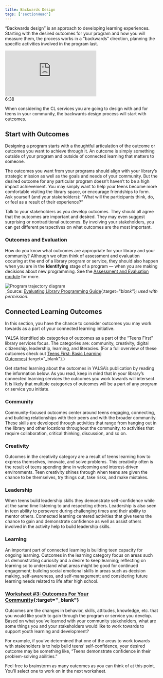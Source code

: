 ```yaml
---
title: Backwards Design
tags: ['sectionHead']
---
```


“Backwards design” is an approach to developing learning experiences. Starting with the desired outcomes for your program and how you will measure them, the process works in a "backwards" direction, planning the specific activities involved in the program last.

<div class="callout videos" markdown="1">
<iframe src="https://www.youtube.com/embed/UUSojE3Gcto" frameborder="0" allow="autoplay; encrypted-media" allowfullscreen></iframe>
<div class="videotime">6:38</div></div>

When considering the CL services you are going to design with and for teens in your community, the backwards design process will start with  outcomes.

## Start with Outcomes

Designing a program starts with a thoughtful articulation of the outcome or outcomes you want to achieve through it. An outcome is simply something outside of your program and outside of connected learning that matters to someone.

The outcomes you want from your programs should align with your library’s strategic mission as well as the goals and needs of your community. But the desired outcome for any particular program doesn’t haven’t to be a high impact achievement. You may simply want to help your teens become more comfortable visiting the library space, or encourage friendships to form. Ask yourself (and your stakeholders): “What will the participants think, do, or feel as a result of their experience?”

Talk to your stakeholders as you develop outcomes. They should all agree that the outcomes are important and desired. They may even suggest surprising or nontraditional outcomes. By involving your stakeholders, you can get different perspectives on what outcomes are the most important.


<div class="callout case_study" markdown="1">

### Outcomes and Evaluation

How do you know what outcomes are appropriate for your library and your community? Although we often think of assessment and evaluation occuring at the end of a library program or service, they should also happen when you are in the **Identifying** stage of a program — when you are making decisions about new programming. See the [Assessment and Evaluation module](../../evaluation/) for more. 


<img src="{{ site.baseurl }}/img/assessment/program_trajectory.png" ALT="Program trajectory diagram"/><br/>_Source: 
[Evaluating Library Programming Guide](https://clalliance.org/publications/evaluating-library-programming-a-practical-guide-to-collecting-and-analyzing-data-to-improve-or-evaluate-connected-learning-programs-for-youth-in-libraries/){:target="_blank"}; used with permission._ 


</div>


## Connected Learning Outcomes


In this section, you have the chance to consider outcomes you may work towards as a part of your connected learning initiative.

YALSA identified six categories of outcomes as a part of the “Teens First” library services focus. The categories are: community, creativity, digital citizenship, leadership, learning, and literacies. (For a full overview of  these outcomes check out [Teens First: Basic Learning Outcomes](http://www.ala.org/yalsa/sites/ala.org.yalsa/files/content/Teens%20First_%20Basic%20Learning%20Outcomes%20Guide.pdf){:target="_blank"}.)

Get started learning about the outcomes in YALSA’s publication by reading the information below.  As you read, keep in mind that in your library’s connected learning services the outcomes you work towards will intersect. It is likely that multiple categories of outcomes will be a part of any program or service you initiate.


<div class="colorhighlight color1" markdown="1">

### Community

Community-focused outcomes center around teens engaging, connecting, and building relationships with their peers and with the broader community.   These skills are developed through activities that range from hanging out in the library and other locations throughout the community, to activities that require collaboration, critical thinking, discussion, and so on.

</div>


<div class="colorhighlight color2" markdown="1">

### Creativity

Outcomes in the creativity category are a result of teens learning how to express themselves, innovate, and solve problems.  This creativity often is the result of teens spending time in welcoming and interest-driven environments.  Teen creativity shines through when teens are given the chance to be themselves, try things out, take risks, and make mistakes.

</div>

<div class="colorhighlight color3" markdown="1">

### Leadership

When teens build leadership skills they demonstrate self-confidence while at the same time listening to and respecting others.  Leadership is also seen in teen ability to persevere during challenging times and their ability to mentor others.  Connected learning centered activities that give teens the chance to gain and demonstrate confidence as well as assist others involved in the activity help to build leadership skills.  

</div>

<div class="colorhighlight color1" markdown="1">

### Learning

An important part of connected learning is building teen capacity for ongoing learning. Outcomes in the learning category focus on areas such as demonstrating curiosity and a desire to keep learning; reflecting on learning so to understand what areas might be good for continued engagement; building social emotional skills in areas such as decision making, self-awareness, and self-management; and considering future learning needs related to life after high school.  

</div>



<div class="callout activity" markdown="1">
    
### [Worksheet #3: Outcomes For Your Community](https://docs.google.com/document/d/1rK1CFq_WpT5k4oH4-jMYW4kXdKrzJfS_RlVND8S1Y6E/edit#heading=h.pvvbazhwa6dh){:target="_blank"}

Outcomes are the changes in behavior, skills, attitudes, knowledge, etc. that you would like youth to gain through the program or service you develop. Based on what you’ve learned with your community stakeholders, what are some things you and your stakeholders would like to work towards to support youth learning and development?

For example, if you’ve determined that one of the areas to work towards with stakeholders is to help build teens’ self-confidence, your desired outcome may be something like, “Teens demonstrate confidence in their problem-solving abilities.”

Feel free to brainstorm as many outcomes as you can think of at this point. You'll select one to work on in the next worksheet.

</div>
